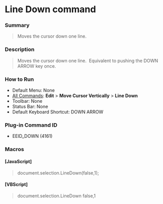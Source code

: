 # Line Down command

### Summary

> Moves the cursor down one line.

### Description

> Moves the cursor down one line.  Equivalent to pushing the DOWN ARROW
> key once.

### How to Run

- Default Menu: None
- [All Commands](../tools/all_commands): **Edit** \> **Move Cursor Vertically**
\> **Line Down**
- Toolbar: None
- Status Bar: None
- Default Keyboard Shortcut: DOWN ARROW

### Plug-in Command ID

- EEID\_DOWN (4161)

### Macros

#### \[JavaScript\]

> document.selection.LineDown(false,1);

#### \[VBScript\]

> document.selection.LineDown false,1